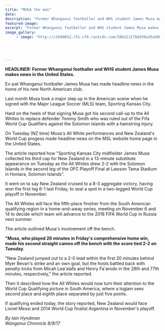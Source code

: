 ```yaml
---
title: "MUSA the man"
date: 
description: "Former Whanganui footballer and WHS student James Musa makes news in the United States..."
featured-image: 
excerpt: "Former Whanganui footballer and WHS student James Musa makes news in the United States."
image_gallery:
	 - image: "http://c1940652.r52.cf0.rackcdn.com/59b21127b8d39a35a50009f8/MUSA-the-man-8-Sept-chron.jpg"
	
	
	
	
---
```


<p class="element element-paragraph"><strong>HEADLINER: Former Whanganui footballer and WHS student James Musa makes news in the United States.</strong></p>
<p class="element element-paragraph">Ex-pat Whanganui footballer James Musa has made headline news in the home of his new North American club.</p>
<p class="element element-paragraph">Last month Musa took a major step up in the American scene when he signed with the Major League Soccer (MLS) team, Sporting Kansas City.</p>
<p class="element element-paragraph">Hard on the heels of that signing Musa got his second call-up to the All Whites to replace defender Tommy Smith who was ruled out of the Fifa World Cup Qualifiers against the Solomon Islands with a hamstring injury.</p>
<p class="element element-paragraph">On Tuesday (NZ time) Musa's All White performances and New Zealand's World Cup progess made headline news on the MSL website home page in the United States.</p>
<p class="element element-paragraph">The article reported how "Sporting Kansas City midfielder James Musa collected his third cap for New Zealand in a 13-minute substitute appearance on Tuesday as the All Whites drew 2-2 with the Solomon Islands in the second leg of the OFC Playoff Final at Lawson Tama Stadium in Honiara, Solomon Islands".</p>
<p class="element element-paragraph">It went on to say New Zealand cruised to a 8-3 aggregate victory, having won the first leg 6-1 last Friday, to seal a spot in a two-legged World Cup playoff in November.</p>
<p class="element element-paragraph">The All Whites will face the fifth-place finisher from the South American qualifying region in a home-and-away series, meeting on November 6 and 14 to decide which team will advance to the 2018 FIFA World Cup in Russia next summer.</p>
<p class="element element-paragraph">The article outlined Musa's involvement off the bench.</p>
<p class="element element-paragraph"><strong>"Musa, who played 26 minutes in Friday's comprehensive home win, made his second straight cameo off the bench with the score tied 2-2 on Tuesday.</strong></p>
<p class="element element-paragraph">"New Zealand jumped out to a 2-0 lead within the first 20 minutes behind Myer Bevan's strike and an own goal, but the hosts battled back with penalty kicks from Micah Lea'alafa and Henry Fa'arodo in the 28th and 77th minutes, respectively," the article reported.</p>
<p class="element element-paragraph">Then it described how the All Whites would now turn their attention to the World Cup Qualifying picture in South America, where a logjam sees second place and eighth place separated by just five points.</p>
<p class="element element-paragraph">If qualifying ended today, the story reported, New Zealand would face Lionel Messi and 2014 World Cup finalist Argentina in November's playoff.</p>
<p class="element element-paragraph"><em>By Iain Hyndman</em><br /><em>Wanganui Chronicle 8/9/17</em></p>

